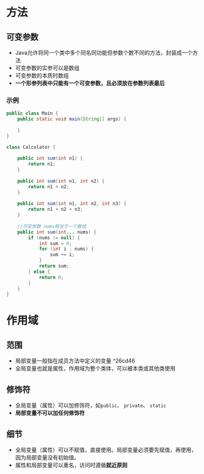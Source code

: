 # 方法

## 可变参数

- Java允许将同一个类中多个同名同功能但参数个数不同的方法，封装成一个方法
- 可变参数的实参可以是数组
- 可变参数的本质时数组
- **一个形参列表中只能有一个可变参数，且必须放在参数列表最后**

### 示例

```Java
public class Main {
    public static void main(String[] args) {
        
    }
}

class Calculator {
    
    public int sum(int n1) {
        return n1;
    }
    
    public int sum(int n1, int n2) {
        return n1 + n2;
    }
    
    public int sum(int n1, int n2, int n3) {
        return n1 + n2 + n3;
    }
    
    //可变参数 nums相当于一个数组
    public int sum(int... nums) {
        if (nums != null) {
            int sum = 0;
            for (int i : nums) {
                sum += i;
            }
            return sum;
        } else {
            return 0;
        }
    }
}
```

# 作用域

## 范围

- 局部变量一般指在成员方法中定义的变量 ^26cd46
- 全局变量也就是属性，作用域为整个类体，可以被本类或其他类使用

## 修饰符

- 全局变量（属性）可以加修饰符，如`public`、 `private`、 `static`
- **局部变量不可以加任何修饰符**

## 细节
- 全局变量（属性）可以不赋值，直接使用。局部变量必须要先赋值，再使用，因为局部变量没有初始值。
- 属性和局部变量可以重名，访问时遵循**就近原则**